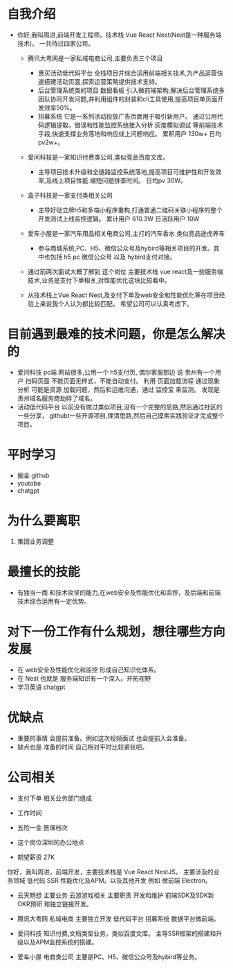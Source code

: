 # 自我介绍
* 你好,我叫周进,前端开发工程师。技术栈 Vue  React Nest(Nest是一种服务端技术)。 一共待过四家公司。
    - 腾讯大粤网是一家私域电商公司,主要负责三个项目
        - 惠买活动低代码平台 全栈项目并综合运用前端相关技术,为产品运营快速搭建活动页面,探索运营策略提供技术支持。 
        - 后台管理系统类的项目 数据看板  引入微前端架构,解决后台管理系统多团队协同开发问题,并利用组件的封装和cli工具使用,提高项目单页面开发效率50%。
        -  招募系统  它是一系列活动投放广告页面用于吸引新用户。 通过公用代码逻辑提取，错误和性能监控系统接入分析 灰度模拟调试 等前端技术手段,快速支撑业务落地和响应线上问题响应。 累积用户 130w+ 日均pv2w+。
    - 爱问科技是一家知识付费类公司,类似竞品百度文库。
       - 主导项目技术升级和全链路监控系统落地,提高项目可维护性和开发效率,及线上项目性能 缩短问题排查时间。 日均pv 30W。
    - 盒子科技是一家支付类相关公司
        - 主导好哒立牌h5和多端小程序重构,打通普通二维码关联小程序的整个开发测试上线监控逻辑。 累计用户 610.3W 日活跃用户 10W
    - 爱车小屋是一家汽车用品相关电商公司,主打的汽车香水  类似竞品途虎养车
        - 参与商城系统,PC、H5、微信公众号及hybird等相关项目的开发。其中也包括 h5 pc 微信公众号 以及 hybird支付对接。

    - 通过前两次面试大概了解到 这个岗位 主要技术栈 vue react及一些服务端技术,业务是支付下单相关,对性能优化这块比较看中。
    - 从技术栈上Vue  React Nest,及支付下单及web安全和性能优化等在项目经验上来说我个人认为都比较匹配。 希望公司可以认真考虑下。


# 目前遇到最难的技术问题，你是怎么解决的
* 爱问科技 pc端 网站很多,公用一个 h5支付页, 偶尔客服那边 说 贵州有一个用户 扫码页面 不能页面无样式，不能自动支付。 利用 页面加载流程 通过现象 分析 可能是资源 加载问题，然后和运维沟通，通过 监控宝 来监测。 发现是 贵州域名服务商劫持了域名。
* 活动低代码平台  以前没有做过类似项目,没有一个完整的思路,然后通过社区的一些分享， githubt一些开源项目,理清思路,然后自己摸索实践验证才完成整个项目。
# 平时学习 
* 掘金 github
* youtobe
* chatgpt
# 为什么要离职
1. 集团业务调整
# 最擅长的技能
* 有独当一面 和技术攻坚的能力,在web安全及性能优化和监控，及后端和前端技术综合运用有一定优势。
# 对下一份工作有什么规划，想往哪些方向发展
* 在 web安全及性能优化和监控 形成自己知识化体系。
* 在 Nest 也就是 服务端知识有一个深入。开拓视野
* 学习英语 chatgpt
# 优缺点
* 重要的事情 会提前准备。例如这次视频面试 也会提前入会准备。
* 缺点也是 准备的时间 自己相对平时比较紧张吧。
# 公司相关
* 支付下单 相关业务部门组成
* 工作时间
* 五险一金 医保档次
* 这个岗位深圳的办公地点

* 期望薪资 27K


你好，我叫周进，前端开发，主要技术栈是 Vue React NestJS。
主要涉及的业务领域 低代码  SSR 性能优化及APM。以及其他开发 例如 微前端  Electron。

* 云天畅想   主要业务 云游游戏相关  主要职责 开发和维护 前端SDK及SDK新OKR预研  和独立链接开发。

* 腾讯大粤网 私域电商 主要独立开发 低代码平台 招募系统 数据平台微前端。

* 爱问科技   知识付费,文档类型业务，类似百度文库。 主导SSR框架的搭建和升级以及APM监控系统的搭建。

* 爱车小屋  电商类公司 主要是PC、H5、微信公众号及hybird等业务。

